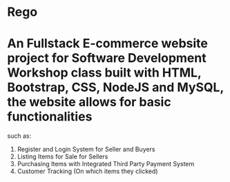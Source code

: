 # Rego
# An Fullstack E-commerce website project for Software Development Workshop class built with HTML, Bootstrap, CSS, NodeJS and MySQL, the website allows for basic functionalities
such as:

1. Register and Login System for Seller and Buyers
2. Listing Items for Sale for Sellers
3. Purchasing Items with Integrated Third Party Payment System
4. Customer Tracking (On which items they clicked)

